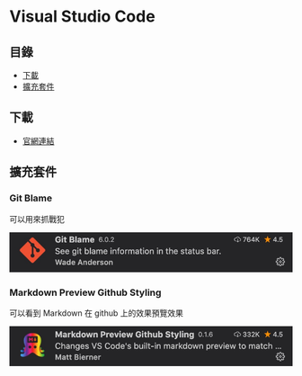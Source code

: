 # Visual Studio Code

## 目錄
- [下載](#下載)
- [擴充套件](#擴充套件)

## 下載
- [官網連結](https://code.visualstudio.com/)


## 擴充套件

### Git Blame
可以用來抓戰犯

![img_1.jpg](./img/img_1.jpg)

### Markdown Preview Github Styling
可以看到 Markdown 在 github 上的效果預覽效果

![img_2.jpg](./img/img_2.jpg)
